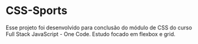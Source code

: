 # CSS-Sports
Esse projeto foi desenvolvido para conclusão do módulo de CSS do curso Full Stack JavaScript - One Code. Estudo focado em flexbox e grid.
